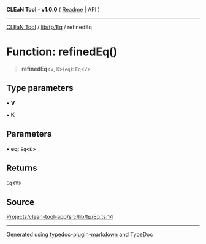 **CLEaN Tool - v1.0.0** ( [Readme](../../../../README.md) \| API )

***

[CLEaN Tool](../../../../modules.md) / [lib/fp/Eq](../README.md) / refinedEq

# Function: refinedEq()

> **refinedEq**\<`V`, `K`\>(`eq`): `Eq`\<`V`\>

## Type parameters

▪ **V**

▪ **K**

## Parameters

▪ **eq**: `Eq`\<`K`\>

## Returns

`Eq`\<`V`\>

## Source

[Projects/clean-tool-app/src/lib/fp/Eq.ts:14](https://github.com/yuckyh/clean-tool-app/)

***

Generated using [typedoc-plugin-markdown](https://www.npmjs.com/package/typedoc-plugin-markdown) and [TypeDoc](https://typedoc.org/)
